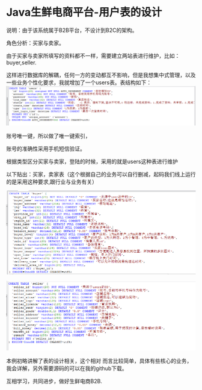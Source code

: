 # Java生鲜电商平台-用户表的设计
说明：由于该系统属于B2B平台，不设计到B2C的架构。

角色分析：买家与卖家。

由于买家与卖家所填写的资料都不一样，需要建立两站表进行维护，比如：buyer,seller.

这样进行数据库的解耦，任何一方的变动都互不影响，但是我想集中式管理，以及一些业务个性化要求，我就增加了一个users表。表结构如下：
![](/static/image/641237-20180510090354794-1984838494.png)

账号唯一键，所以做了唯一键索引，

账号的准确性采用手机短信验证。

根据类型区分买家与卖家，登陆的时候，采用的就是users这种表进行维护

以下贴出：买家，卖家表（这个根据自己的业务可以自行删减，起码我们线上运行的是采用这种要求,跟行业与业务有关）

![](/static/image/641237-20180510090549918-410229771.png)

![](/static/image/641237-20180510090600520-1213557337.png)

本例初略讲解了表的设计相关，这个相对 而言比较简单，具体有些核心的业务，我会详解，另外需要源码的可以在我的github下载。

互相学习，共同进步，做好生鲜电商B2B.